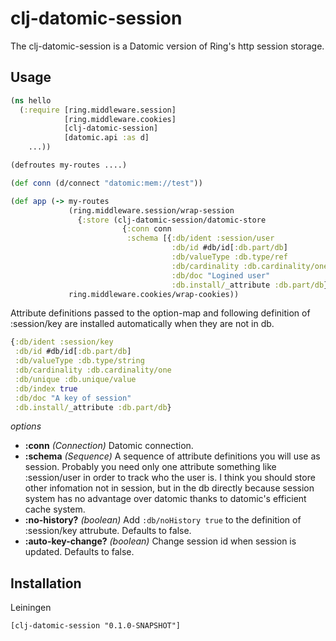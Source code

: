 # clj-datomic-session

The clj-datomic-session is a Datomic version of Ring's http session storage.

## Usage

```clojure
(ns hello
  (:require [ring.middleware.session]
            [ring.middleware.cookies]
            [clj-datomic-session]
            [datomic.api :as d]
    ...))

(defroutes my-routes ....)

(def conn (d/connect "datomic:mem://test"))

(def app (-> my-routes
             (ring.middleware.session/wrap-session
               {:store (clj-datomic-session/datomic-store
                         {:conn conn
                          :schema [{:db/ident :session/user
                                    :db/id #db/id[:db.part/db]
                                    :db/valueType :db.type/ref
                                    :db/cardinality :db.cardinality/one
                                    :db/doc "Logined user"
                                    :db.install/_attribute :db.part/db}]})})
             ring.middleware.cookies/wrap-cookies))
```

Attribute definitions passed to the option-map and following definition of :session/key are installed automatically when they are not in db.

```clojure
{:db/ident :session/key
 :db/id #db/id[:db.part/db]
 :db/valueType :db.type/string
 :db/cardinality :db.cardinality/one
 :db/unique :db.unique/value
 :db/index true
 :db/doc "A key of session"
 :db.install/_attribute :db.part/db}
```

*options*

* **:conn** *(Connection)* Datomic connection.
* **:schema** *(Sequence)* A sequence of attribute definitions you will use as session. Probably you need only one attribute something like :session/user in order to track who the user is. I think you should store other infomation not in session, but in the db directly because session system has no advantage over datomic thanks to datomic's efficient cache system.
* **:no-history?** *(boolean)* Add `:db/noHistory true` to the definition of :session/key attrubute. Defaults to false.
* **:auto-key-change?** *(boolean)* Change session id when session is updated. Defaults to false.

## Installation
Leiningen

    [clj-datomic-session "0.1.0-SNAPSHOT"]
